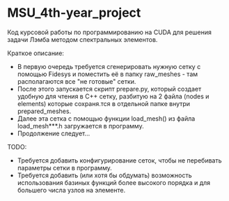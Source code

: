 # MSU_4th-year_project
Код курсовой работы по программированию на  CUDA для решения задачи Лэмба методом спектральных элементов.


Краткое описание:
 * В первую очередь требуется сгенерировать нужную сетку с помощью Fidesys и поместить её в папку raw_meshes - там располагаются все "не готовые" сетки.
 * После этого запускается скрипт prepare.py, который создает удобную для чтения в С++ сетку, разбитую на 2 файла (nodes и elements) которые сохраня.тся в отдельной папке внутри prepared_meshes.
 * Далее эта сетка с помощью функции load_mesh() из файла load_mesh***.h загружается в программу.
 * Продолжение следует...


TODO:
 * Требуется добавить конфигурирование сеток, чтобы не перебивать параметры сетки в программу.
 * Требуется добавить (или хотя бы обдумать) возможность использования базиных функций более высокого порядка и для большего числа узлов на элементе.
